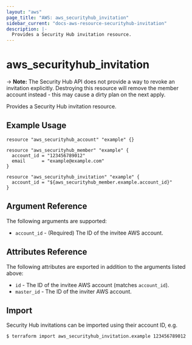 ```yaml
---
layout: "aws"
page_title: "AWS: aws_securityhub_invitation"
sidebar_current: "docs-aws-resource-securityhub-invitation"
description: |-
  Provides a Security Hub invitation resource.
---
```


# aws_securityhub_invitation

-> **Note:** The Security Hub API does not provide a way to revoke an invitation explicitly. Destroying this resource will remove the member account instead - this may cause a dirty plan on the next apply.

Provides a Security Hub invitation resource.

## Example Usage

```hcl
resource "aws_securityhub_account" "example" {}

resource "aws_securityhub_member" "example" {
  account_id = "123456789012"
  email      = "example@example.com"
}

resource "aws_securityhub_invitation" "example" {
  account_id = "${aws_securityhub_member.example.account_id}"
}
```

## Argument Reference

The following arguments are supported:

* `account_id` - (Required) The ID of the invitee AWS account.

## Attributes Reference

The following attributes are exported in addition to the arguments listed above:

* `id` - The ID of the invitee AWS account (matches `account_id`).
* `master_id` - The ID of the inviter AWS account.

## Import

Security Hub invitations can be imported using their account ID, e.g.

```
$ terraform import aws_securityhub_invitation.example 123456789012
```
